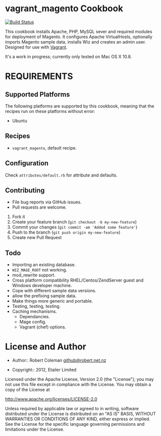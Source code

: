 vagrant_magento Cookbook
========================

[![Build Status](https://secure.travis-ci.org/etailer/vagrant_magento.png)](http://travis-ci.org/etailer/vagrant_magento)

This cookbook installs Apache, PHP, MySQL sever and required modules for deployment of Magento.
It configures Apache VirtualHosts, optionally imports Magento sample data, installs Wiz and creates an admin user.
Designed for use with [Vagrant](http://www.vagrantup.com/).

It's a work in progress; currently only tested on Mac OS X 10.8.


REQUIREMENTS
============
Supported Platforms
-------------------

The following platforms are supported by this cookbook, meaning that the recipes run on these platforms without error:

* Ubuntu


Recipes
-------

* `vagrant_magento`, default recipe.


Configuration
-------------

Check `attributes/default.rb` for attribute and defaults.


Contributing
------------

* File bug reports via GitHub issues.
* Pull requests are welcome.


1. Fork it
2. Create your feature branch (`git checkout -b my-new-feature`)
3. Commit your changes (`git commit -am 'Added some feature'`)
4. Push to the branch (`git push origin my-new-feature`)
5. Create new Pull Request


Todo
----

* Importing an existing database.
* `WIZ_MAGE_ROOT` not working.
* mod_rewrite support.
* Cross platform compatibility RHEL/Centos/ZendServer guest and Windows developer machine.
* Cope with different sample data versions.
* allow the prefixing sample data.
* Make things more generic and portable.
* Testing, testing, testing.
* Caching mechanisms.
  + Dependancies.
  + Mage config.
  + Vagrant (chef) options.


License and Author
===================

* Author:: Robert Coleman <github@robert.net.nz>


* Copyright:: 2012, Etailer Limited

Licensed under the Apache License, Version 2.0 (the "License");
you may not use this file except in compliance with the License.
You may obtain a copy of the License at

http://www.apache.org/licenses/LICENSE-2.0

Unless required by applicable law or agreed to in writing, software
distributed under the License is distributed on an "AS IS" BASIS,
WITHOUT WARRANTIES OR CONDITIONS OF ANY KIND, either express or implied.
See the License for the specific language governing permissions and
limitations under the License.